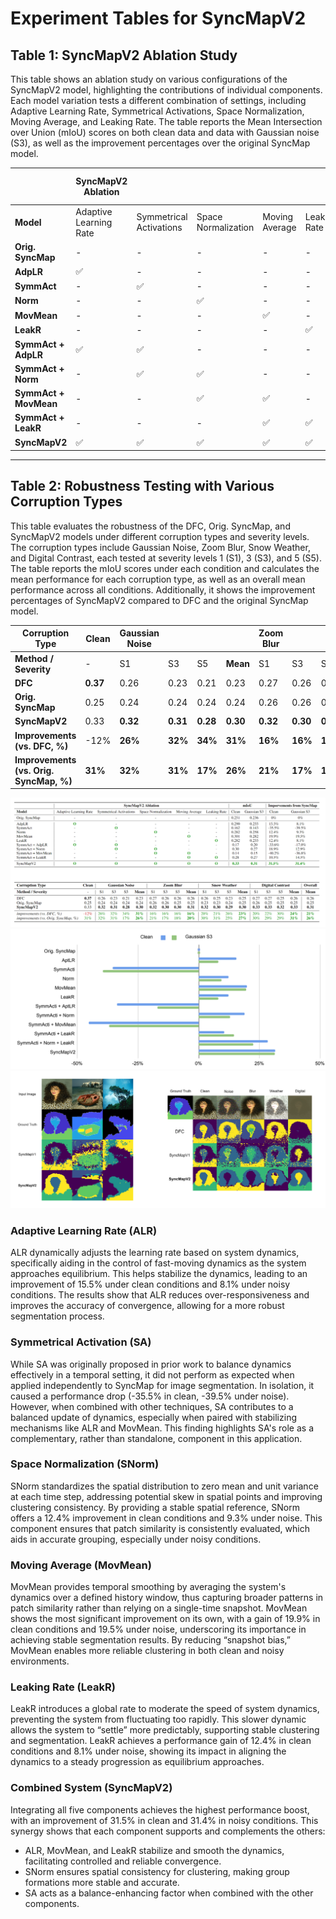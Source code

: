 # Experiment Tables for SyncMapV2

## Table 1: SyncMapV2 Ablation Study

This table shows an ablation study on various configurations of the SyncMapV2 model, highlighting the contributions of individual components. Each model variation tests a different combination of settings, including Adaptive Learning Rate, Symmetrical Activations, Space Normalization, Moving Average, and Leaking Rate. The table reports the Mean Intersection over Union (mIoU) scores on both clean data and data with Gaussian noise (S3), as well as the improvement percentages over the original SyncMap model.

|                       | **SyncMapV2 Ablation**                 |      |         |                  |      | **mIoU**        |                 | **Improvements from SyncMap**    |                   |
|-----------------------|----------------------------------------|------|---------|------------------|------|-----------------|-----------------|-----------------------------------|-------------------|
| **Model**             | Adaptive Learning Rate                | Symmetrical Activations | Space Normalization | Moving Average | Leaking Rate | Clean           | Gaussian S3      | Clean                           | Gaussian S3       |
| **Orig. SyncMap**     | -                                     | -    | -       | -                | -    | 0.251           | 0.236           | 0%                               | 0%                |
| **AdpLR**             | ✅                                    | -    | -       | -                | -    | 0.290           | 0.255           | 15.5%                            | 8.1%              |
| **SymmAct**           | -                                     | ✅    | -       | -                | -    | 0.162           | 0.143           | -35.5%                           | -39.5%            |
| **Norm**              | -                                     | -    | ✅      | -                | -    | 0.282           | 0.258           | 12.4%                            | 9.3%              |
| **MovMean**           | -                                     | -    | -       | ✅               | -    | 0.301           | 0.282           | 19.9%                            | 19.5%             |
| **LeakR**             | -                                     | -    | -       | -                | ✅    | 0.282           | 0.255           | 12.4%                            | 8.1%              |
| **SymmAct + AdpLR**   | ✅                                    | ✅    | -       | -                | -    | 0.17            | 0.20            | -33.6%                           | -17.0%            |
| **SymmAct + Norm**    | -                                     | ✅    | ✅      | -                | -    | 0.30            | 0.27            | 18.9%                            | 12.9%             |
| **SymmAct + MovMean** | -                                     | -    | ✅      | ✅               | -    | 0.14            | 0.15            | -40.2%                           | -36.8%            |
| **SymmAct + LeakR**   | -                                     | -    | -       | ✅               | ✅    | 0.28            | 0.27            | 10.5%                            | 14.5%             |
| **SyncMapV2**         | ✅                                    | ✅    | ✅      | ✅               | ✅    | **0.33**        | **0.31**        | **31.5%**                        | **31.4%**         |

---

## Table 2: Robustness Testing with Various Corruption Types

This table evaluates the robustness of the DFC, Orig. SyncMap, and SyncMapV2 models under different corruption types and severity levels. The corruption types include Gaussian Noise, Zoom Blur, Snow Weather, and Digital Contrast, each tested at severity levels 1 (S1), 3 (S3), and 5 (S5). The table reports the mIoU scores under each condition and calculates the mean performance for each corruption type, as well as an overall mean performance across all conditions. Additionally, it shows the improvement percentages of SyncMapV2 compared to DFC and the original SyncMap model.

| **Corruption Type**         | **Clean** | **Gaussian Noise**      |               |           |      | **Zoom Blur**            |           |         |      | **Snow Weather**           |           |         |      | **Digital Contrast**      |         |      |  |           **Overall**|
|-----------------------------|-----------|--------------------------|---------------|-----------|------|---------------------------|-----------|---------|------|----------------------------|-----------|---------|------|---------------------------|---------|------|-------------|------|
| **Method / Severity**       | -         | S1                       | S3            | S5        | **Mean** | S1                       | S3        | S5      | **Mean** | S1                     | S3        | S5      | **Mean** | S1                     | S3      | S5  | **Mean** |   **Mean**   |
| **DFC**                     | **0.37**  | 0.26                     | 0.23          | 0.21      | 0.23 | 0.27                     | 0.26      | 0.26    | 0.26 | 0.26                     | 0.25      | 0.23    | 0.25 | 0.27                     | 0.27    | 0.25 | 0.26 | 0.26 |
| **Orig. SyncMap**           | 0.25      | 0.24                     | 0.24          | 0.24      | 0.24 | 0.26                     | 0.26      | 0.25    | 0.25 | 0.23                     | 0.23      | 0.24    | 0.25 | 0.26                     | 0.25    | 0.25 | 0.25 | 0.25 |
| **SyncMapV2**               | 0.33      | **0.32**                 | **0.31**      | **0.28**  | **0.30** | **0.32**                 | **0.30**  | **0.30**| **0.31** | **0.32**               | **0.30**  | **0.29**| **0.30** | **0.33**               | **0.33** | **0.32** | **0.33** | **0.31** |
| **Improvements (vs. DFC, %)** | -12%     | **26%**                  | **32%**       | **34%**   | **31%** | **16%**                 | **16%**   | **16%** | **16%** | **20%**                 | **21%**   | **26%** | **23%** | **20%**                | **22%**  | **30%** | **24%** |  **21%** |
| **Improvements (vs. Orig. SyncMap, %)** | **31%**   | **32%**           | **31%**       | **17%**   | **26%** | **21%**                 | **17%**   | **18%** | **20%** | **30%**                 | **31%**   | **25%** | **27%** | **30%**               | **29%**  | **29%** | **31%** |  **26%** |


![Figure1](Tables.png "Figure 1: Tables 1 and 2")
![Figure2](Chart1.png "Figure 2: mIoU Comparison")
![Figure3](Comparison.png "Figure 3: Example Images")

### Adaptive Learning Rate (ALR)
ALR dynamically adjusts the learning rate based on system dynamics, specifically aiding in the control of fast-moving dynamics as the system approaches equilibrium. This helps stabilize the dynamics, leading to an improvement of 15.5% under clean conditions and 8.1% under noisy conditions. The results show that ALR reduces over-responsiveness and improves the accuracy of convergence, allowing for a more robust segmentation process.

### Symmetrical Activation (SA)
While SA was originally proposed in prior work to balance dynamics effectively in a temporal setting, it did not perform as expected when applied independently to SyncMap for image segmentation. In isolation, it caused a performance drop (-35.5% in clean, -39.5% under noise). However, when combined with other techniques, SA contributes to a balanced update of dynamics, especially when paired with stabilizing mechanisms like ALR and MovMean. This finding highlights SA's role as a complementary, rather than standalone, component in this application.

### Space Normalization (SNorm)
SNorm standardizes the spatial distribution to zero mean and unit variance at each time step, addressing potential skew in spatial points and improving clustering consistency. By providing a stable spatial reference, SNorm offers a 12.4% improvement in clean conditions and 9.3% under noise. This component ensures that patch similarity is consistently evaluated, which aids in accurate grouping, especially under noisy conditions.

### Moving Average (MovMean)
MovMean provides temporal smoothing by averaging the system's dynamics over a defined history window, thus capturing broader patterns in patch similarity rather than relying on a single-time snapshot. MovMean shows the most significant improvement on its own, with a gain of 19.9% in clean conditions and 19.5% under noise, underscoring its importance in achieving stable segmentation results. By reducing “snapshot bias,” MovMean enables more reliable clustering in both clean and noisy environments.

### Leaking Rate (LeakR)
LeakR introduces a global rate to moderate the speed of system dynamics, preventing the system from fluctuating too rapidly. This slower dynamic allows the system to “settle” more predictably, supporting stable clustering and segmentation. LeakR achieves a performance gain of 12.4% in clean conditions and 8.1% under noise, showing its impact in aligning the dynamics to a steady progression as equilibrium approaches.

### Combined System (SyncMapV2)
Integrating all five components achieves the highest performance boost, with an improvement of 31.5% in clean and 31.4% in noisy conditions. This synergy shows that each component supports and complements the others:
- ALR, MovMean, and LeakR stabilize and smooth the dynamics, facilitating controlled and reliable convergence.
- SNorm ensures spatial consistency for clustering, making group formations more stable and accurate.
- SA acts as a balance-enhancing factor when combined with the other components.



<!--
**SyncMapV2/SyncMapV2** is a ✨ _special_ ✨ repository because its `README.md` (this file) appears on your GitHub profile.

Here are some ideas to get you started:

- 🔭 I’m currently working on ...
- 🌱 I’m currently learning ...
- 👯 I’m looking to collaborate on ...
- 🤔 I’m looking for help with ...
- 💬 Ask me about ...
- 📫 How to reach me: ...
- 😄 Pronouns: ...
- ⚡ Fun fact: ...
-->
